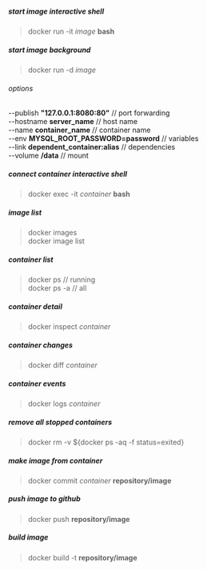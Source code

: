 ##### start image interactive shell
> docker run -it *image* **bash**

##### start image background
> docker run -d *image*

###### options
--publish **"127.0.0.1:8080:80"** // port forwarding  
--hostname **server_name** // host name  
--name **container_name** // container name  
--env **MYSQL_ROOT_PASSWORD=password** // variables  
--link **dependent_container:alias** // dependencies  
--volume **/data** // mount

##### connect container interactive shell
> docker exec -it *container* **bash**

##### image list
> docker images  
> docker image list

##### container list
> docker ps // running  
> docker ps -a // all

##### container detail
> docker inspect *container*

##### container changes
> docker diff *container*

##### container events
> docker logs *container*

##### remove all stopped containers
> docker rm -v ${docker ps -aq -f status=exited}

##### make image from container
> docker commit *container* **repository/image**

##### push image to github
> docker push **repository/image**

##### build image
> docker build -t **repository/image**
